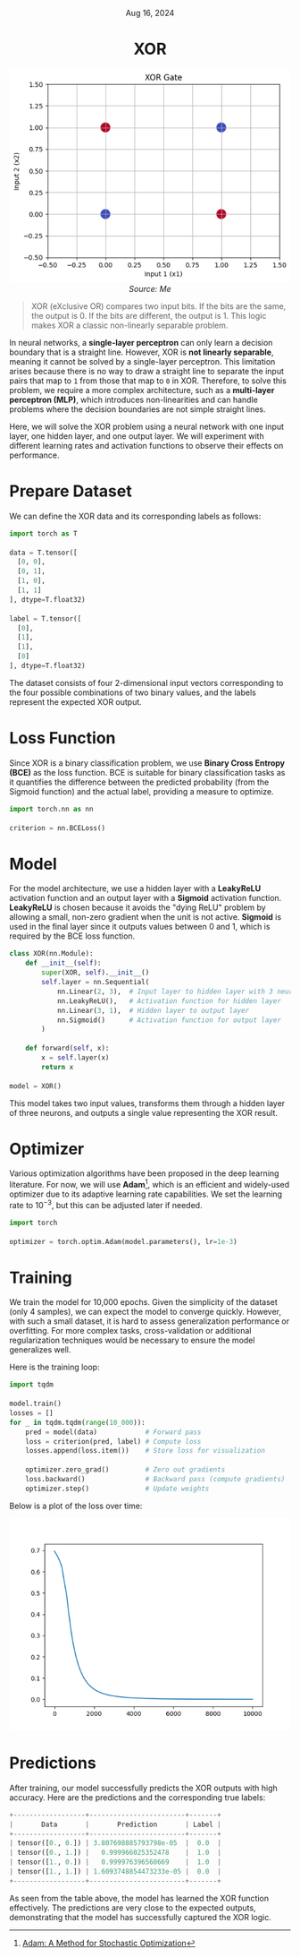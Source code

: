 <div align="center">
  <p>Aug 16, 2024</p>
  <h1>XOR</h1>
  <p>
    <img
      src="/xor/images/plot.png" 
      style="background: #fff;" 
    />
    <em>Source: Me</em>
  </p>
</div>

> XOR (eXclusive OR) compares two input bits. If the bits are the same, the output is 0. If the bits are different, the output is 1. This logic makes XOR a classic non-linearly separable problem.

In neural networks, a **single-layer perceptron** can only learn a decision boundary that is a straight line. However, XOR is **not linearly separable**, meaning it cannot be solved by a single-layer perceptron. This limitation arises because there is no way to draw a straight line to separate the input pairs that map to `1` from those that map to `0` in XOR. Therefore, to solve this problem, we require a more complex architecture, such as a **multi-layer perceptron (MLP)**, which introduces non-linearities and can handle problems where the decision boundaries are not simple straight lines.

Here, we will solve the XOR problem using a neural network with one input layer, one hidden layer, and one output layer. We will experiment with different learning rates and activation functions to observe their effects on performance.

# Prepare Dataset

We can define the XOR data and its corresponding labels as follows:

```python
import torch as T

data = T.tensor([
  [0, 0],
  [0, 1],
  [1, 0],
  [1, 1]
], dtype=T.float32)

label = T.tensor([
  [0],
  [1],
  [1],
  [0]
], dtype=T.float32)
```

The dataset consists of four 2-dimensional input vectors corresponding to the four possible combinations of two binary values, and the labels represent the expected XOR output.

# Loss Function

Since XOR is a binary classification problem, we use **Binary Cross Entropy (BCE)** as the loss function. BCE is suitable for binary classification tasks as it quantifies the difference between the predicted probability (from the Sigmoid function) and the actual label, providing a measure to optimize.

```python
import torch.nn as nn

criterion = nn.BCELoss()
```

# Model

For the model architecture, we use a hidden layer with a **LeakyReLU** activation function and an output layer with a **Sigmoid** activation function. **LeakyReLU** is chosen because it avoids the "dying ReLU" problem by allowing a small, non-zero gradient when the unit is not active. **Sigmoid** is used in the final layer since it outputs values between 0 and 1, which is required by the BCE loss function.

```python
class XOR(nn.Module):
    def __init__(self):
        super(XOR, self).__init__()
        self.layer = nn.Sequential(
            nn.Linear(2, 3),  # Input layer to hidden layer with 3 neurons
            nn.LeakyReLU(),   # Activation function for hidden layer
            nn.Linear(3, 1),  # Hidden layer to output layer
            nn.Sigmoid()      # Activation function for output layer
        )

    def forward(self, x):
        x = self.layer(x)
        return x

model = XOR()
```

This model takes two input values, transforms them through a hidden layer of three neurons, and outputs a single value representing the XOR result.

# Optimizer

Various optimization algorithms have been proposed in the deep learning literature. For now, we will use **Adam**[^1], which is an efficient and widely-used optimizer due to its adaptive learning rate capabilities. We set the learning rate to $10^{-3}$, but this can be adjusted later if needed.

```python
import torch

optimizer = torch.optim.Adam(model.parameters(), lr=1e-3)
```

# Training

We train the model for 10,000 epochs. Given the simplicity of the dataset (only 4 samples), we can expect the model to converge quickly. However, with such a small dataset, it is hard to assess generalization performance or overfitting. For more complex tasks, cross-validation or additional regularization techniques would be necessary to ensure the model generalizes well.

Here is the training loop:

```python
import tqdm

model.train()
losses = []
for _ in tqdm.tqdm(range(10_000)):
    pred = model(data)            # Forward pass
    loss = criterion(pred, label) # Compute loss
    losses.append(loss.item())    # Store loss for visualization

    optimizer.zero_grad()         # Zero out gradients
    loss.backward()               # Backward pass (compute gradients)
    optimizer.step()              # Update weights
```

Below is a plot of the loss over time:

<img src="/xor/images/losses.png" />

# Predictions

After training, our model successfully predicts the XOR outputs with high accuracy. Here are the predictions and the corresponding true labels:

```python
+------------------+------------------------+-------+
|       Data       |       Prediction       | Label |
+------------------+------------------------+-------+
| tensor([0., 0.]) | 3.807698885793798e-05  |  0.0  |
| tensor([0., 1.]) |   0.999966025352478    |  1.0  |
| tensor([1., 0.]) |   0.999976396560669    |  1.0  |
| tensor([1., 1.]) | 1.6093748854473233e-05 |  0.0  |
+------------------+------------------------+-------+
```

As seen from the table above, the model has learned the XOR function effectively. The predictions are very close to the expected outputs, demonstrating that the model has successfully captured the XOR logic.

[^1]: [Adam: A Method for Stochastic Optimization](https://arxiv.org/abs/1412.6980)
